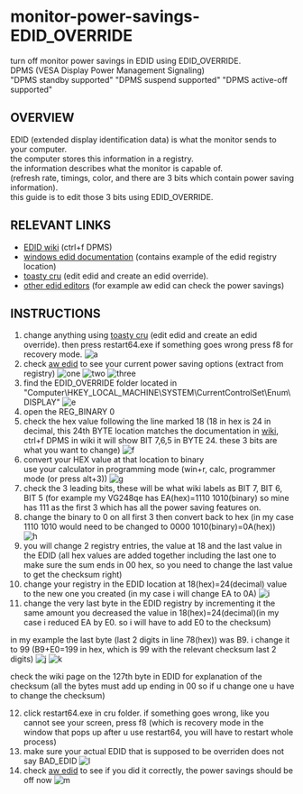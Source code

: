 # monitor-power-savings-EDID_OVERRIDE
turn off monitor power savings in EDID using EDID_OVERRIDE.  
DPMS (VESA Display Power Management Signaling)  
"DPMS standby supported" "DPMS suspend supported" "DPMS active-off supported"


## OVERVIEW
EDID (extended display identification data) is what the monitor sends to your computer.  
the computer stores this information in a registry.  
the information describes what the monitor is capable of.   
(refresh rate, timings, color, and there are 3 bits which contain power saving information).  
this guide is to edit those 3 bits using EDID_OVERRIDE.

## RELEVANT LINKS
- [EDID wiki](https://en.wikipedia.org/wiki/Extended_Display_Identification_Data#EDID_1.4_data_format) (ctrl+f DPMS)
- [windows edid documentation](https://docs.microsoft.com/en-us/windows-hardware/drivers/display/overriding-monitor-edids#updating-an-edid) (contains example of the edid registry location)  
- [toasty cru](https://www.monitortests.com/forum/Thread-Custom-Resolution-Utility-CRU) (edit edid and create an edid override).  
- [other edid editors](https://www.monitortests.com/blog/list-of-edid-editors/) (for example aw edid can check the power savings)  

## INSTRUCTIONS
1. change anything using [toasty cru](https://www.monitortests.com/forum/Thread-Custom-Resolution-Utility-CRU) (edit edid and create an edid override). then press restart64.exe if something goes wrong press f8 for recovery mode.
  ![a](https://github.com/sunurnuts/monitor-power-savings-EDID_OVERRIDE/blob/main/cru%20changes.png?raw=true)
2. check [aw edid](https://www.analogway.com/americas/products/software-tools/aw-edid-editor/) to see your current power saving options (extract from registry)
  ![one](https://raw.githubusercontent.com/sunurnuts/monitor-power-savings-EDID_OVERRIDE/main/aw%20extract%20from%20registry.png)
  ![two](https://raw.githubusercontent.com/sunurnuts/monitor-power-savings-EDID_OVERRIDE/main/aw%20extract%20from%20registry%202.png)
  ![three](https://raw.githubusercontent.com/sunurnuts/monitor-power-savings-EDID_OVERRIDE/main/aw%20extract%20from%20registry%203.bmp)
3. find the EDID_OVERRIDE folder located in   "Computer\HKEY_LOCAL_MACHINE\SYSTEM\CurrentControlSet\Enum\DISPLAY\"
  ![e](https://raw.githubusercontent.com/sunurnuts/monitor-power-savings-EDID_OVERRIDE/main/edid%20override%20registry.png)
4. open the REG_BINARY 0 
5. check the hex value following the line marked 18 (18 in hex is 24 in decimal, this 24th BYTE location matches the documentation in [wiki](https://en.wikipedia.org/wiki/Extended_Display_Identification_Data#EDID_1.4_data_format), ctrl+f DPMS in wiki it will show BIT 7,6,5 in BYTE 24. these 3 bits are what you want to change)
  ![f](https://raw.githubusercontent.com/sunurnuts/monitor-power-savings-EDID_OVERRIDE/main/edid%20edit%201.png)
6. convert your HEX value at that location to binary  
use your calculator in programming mode (win+r, calc, programmer mode (or press alt+3))
  ![g](https://raw.githubusercontent.com/sunurnuts/monitor-power-savings-EDID_OVERRIDE/main/calc%201.png)
7. check the 3 leading bits, these will be what wiki labels as BIT 7, BIT 6, BIT 5 (for example my VG248qe has EA(hex)=1110 1010(binary) so mine has 111 as the first 3 which has all the power saving features on.
8. change the binary to 0 on all first 3 then convert back to hex (in my case 1110 1010 would need to be changed to 0000 1010(binary)=0A(hex))  
  ![h](https://raw.githubusercontent.com/sunurnuts/monitor-power-savings-EDID_OVERRIDE/main/calc%202.png)
9. you will change 2 registry entries, the value at 18 and the last value in the EDID (all hex values are added together including the last one to make sure the sum ends in 00 hex, so you need to change the last value to get the checksum right)
10. change your registry in the EDID location at 18(hex)=24(decimal) value to the new one you created (in my case i will change EA to 0A)
  ![i](https://raw.githubusercontent.com/sunurnuts/monitor-power-savings-EDID_OVERRIDE/main/edid%20change%201.png)
11. change the very last byte in the EDID registry by incrementing it the same amount you decreased the value in 18(hex)=24(decimal)(in my case i reduced EA by E0. so i will have to add E0 to the checksum)  

  in my example the last byte (last 2 digits in line 78(hex)) was B9. i change it to 99 (B9+E0=199 in hex, which is 99 with the relevant checksum last 2 digits)
  ![j](https://github.com/sunurnuts/monitor-power-savings-EDID_OVERRIDE/blob/main/edid%20edit%202.png)
  ![k](https://raw.githubusercontent.com/sunurnuts/monitor-power-savings-EDID_OVERRIDE/main/edid%20edit%203.png)

  check the wiki page on the 127th byte in EDID for explanation of the checksum (all the bytes must add up ending in 00 so if u change one u have to change the checksum) 

12. click restart64.exe in cru folder. if something goes wrong, like you cannot see your screen, press f8 (which is recovery mode in the window that pops up after u use restart64, you will have to restart whole process)
13. make sure your actual EDID that is supposed to be overriden does not say BAD_EDID
  ![l](https://raw.githubusercontent.com/sunurnuts/monitor-power-savings-EDID_OVERRIDE/main/edid%20checksum.png)
14. check [aw edid](https://www.analogway.com/americas/products/software-tools/aw-edid-editor/) to see if you did it correctly, the power savings should be off now 
  ![m](https://raw.githubusercontent.com/sunurnuts/monitor-power-savings-EDID_OVERRIDE/main/aw%20extract%203.png)
